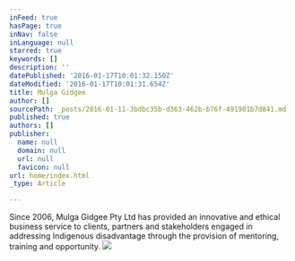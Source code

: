 ```yaml
---
inFeed: true
hasPage: true
inNav: false
inLanguage: null
starred: true
keywords: []
description: ''
datePublished: '2016-01-17T10:01:32.150Z'
dateModified: '2016-01-17T10:01:31.654Z'
title: Mulga Gidgee
author: []
sourcePath: _posts/2016-01-11-3bdbc35b-d363-462b-b76f-491901b7d841.md
published: true
authors: []
publisher:
  name: null
  domain: null
  url: null
  favicon: null
url: home/index.html
_type: Article

---
```

Since 2006, Mulga Gidgee Pty 
Ltd has provided an innovative and ethical business service to clients, 
partners and stakeholders engaged in addressing Indigenous disadvantage 
through the provision of mentoring, training and opportunity.
![](https://the-grid-user-content.s3-us-west-2.amazonaws.com/c0d044ee-0467-40de-872e-1ffa62086385.png)
